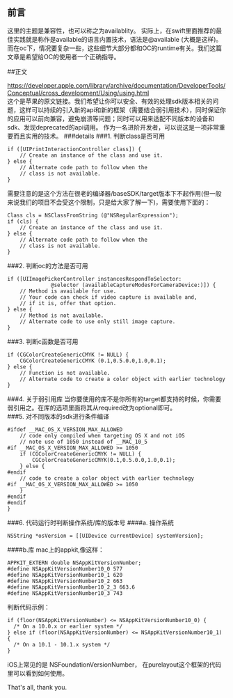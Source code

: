 ## 前言
这里的主题是兼容性，也可以称之为availablity。
实际上，在swift里面推荐的最佳实践就是称作是available的语言内置技术，语法是@available (大概是这样)。而在oc下，情况要复杂一些，这些细节大部分都和OC的runtime有关。我们这篇文章是希望给OC的使用者一个正确指导。

##正文

https://developer.apple.com/library/archive/documentation/DeveloperTools/Conceptual/cross_development/Using/using.html  
这个是苹果的原文链接。我们希望让你可以安全、有效的处理sdk版本相关的问题，这样可以持续的引入新的api和新的框架（需要结合弱引用技术），同时保证你的应用可以前向兼容，避免崩溃等问题；同时可以用来适配不同版本的设备和sdk、发现deprecated的api调用。 作为一名进阶开发者，可以说这是一项非常重要而且实用的技术。 
###details
###1. 判断class是否可用
```
if ([UIPrintInteractionController class]) {
    // Create an instance of the class and use it.
} else {
    // Alternate code path to follow when the
    // class is not available.
}
```
需要注意的是这个方法在很老的编译器/baseSDK/target版本下不起作用(但一般来说我们的项目不会受这个限制，只是给大家了解一下)，需要使用下面的：
```we
Class cls = NSClassFromString (@"NSRegularExpression");
if (cls) {
    // Create an instance of the class and use it.
} else {
    // Alternate code path to follow when the
    // class is not available.
}
```

###2. 判断oc的方法是否可用
```
if ([UIImagePickerController instancesRespondToSelector:
              @selector (availableCaptureModesForCameraDevice:)]) {
    // Method is available for use.
    // Your code can check if video capture is available and,
    // if it is, offer that option.
} else {
    // Method is not available.
    // Alternate code to use only still image capture.
}
```
###3. 判断c函数是否可用
```
if (CGColorCreateGenericCMYK != NULL) {
    CGColorCreateGenericCMYK (0.1,0.5.0.0,1.0,0.1);
} else {
    // Function is not available.
    // Alternate code to create a color object with earlier technology
}
```
###4. 关于弱引用库
当你要使用的库不是你所有的target都支持的时候，你需要弱引用之。在库的选项里面将其从required改为optional即可。  
###5. 对不同版本的sdk进行条件编译

```
#ifdef __MAC_OS_X_VERSION_MAX_ALLOWED
    // code only compiled when targeting OS X and not iOS
    // note use of 1050 instead of __MAC_10_5
#if __MAC_OS_X_VERSION_MAX_ALLOWED >= 1050
    if (CGColorCreateGenericCMYK != NULL) {
        CGColorCreateGenericCMYK(0.1,0.5.0.0,1.0,0.1);
    } else {
#endif
    // code to create a color object with earlier technology
#if __MAC_OS_X_VERSION_MAX_ALLOWED >= 1050
    }
#endif
#endif
}
```

###6. 代码运行时判断操作系统/库的版本号
####a. 操作系统
```
NSString *osVersion = [[UIDevice currentDevice] systemVersion];
```
####b.库
mac上的appkit,像这样：

```
APPKIT_EXTERN double NSAppKitVersionNumber;
#define NSAppKitVersionNumber10_0 577
#define NSAppKitVersionNumber10_1 620
#define NSAppKitVersionNumber10_2 663
#define NSAppKitVersionNumber10_2_3 663.6
#define NSAppKitVersionNumber10_3 743
```
判断代码示例：

```
if (floor(NSAppKitVersionNumber) <= NSAppKitVersionNumber10_0) {
  /* On a 10.0.x or earlier system */
} else if (floor(NSAppKitVersionNumber) <= NSAppKitVersionNumber10_1) {
  /* On a 10.1 - 10.1.x system */
}
```
iOS上常见的是 NSFoundationVersionNumber， 在purelayout这个框架的代码里可以看到如何使用。

That's all, thank you.

